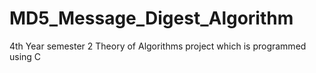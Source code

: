 # MD5_Message_Digest_Algorithm
4th Year semester 2 Theory of Algorithms project which is programmed using C
